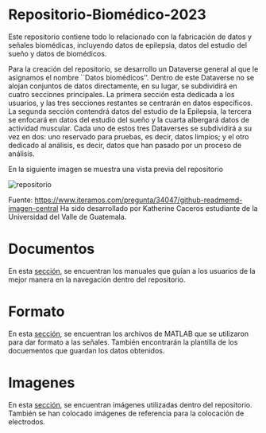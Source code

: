 # Repositorio-Biomédico-2023

Este repositorio contiene todo lo relacionado con la fabricación de datos y señales biomédicas,
incluyendo datos de epilepsia, datos del estudio del sueño y datos de biomédicos.

Para la creación del repositorio, se desarrollo un Dataverse general al que le asignamos el nombre ``Datos biomédicos’’. Dentro de este Dataverse no se alojan conjuntos de datos directamente, en su lugar, se subdividirá en cuatro secciones principales. La primera sección esta dedicada a los usuarios, y las tres secciones restantes se centrarán en datos específicos. La segunda sección contendrá datos del estudio de la Epilepsia, la tercera se enfocará en datos del estudio del sueño y la cuarta albergará datos de actividad muscular. Cada uno de estos tres Dataverses se subdividirá a su vez en dos: uno reservado para pruebas, es decir, datos limpios; y el otro dedicado al análisis, es decir, datos que han pasado por un proceso de análisis.
<p align="center">
<![Diagrama](https://github.com/cac1837/Repositorio-Biomedico-2023/assets/68131380/ec6acfa4-16c5-4c05-95d3-1430140d0844)>
</p>
En la siguiente imagen se muestra una vista previa del repositorio 

![repositorio](https://github.com/cac1837/Repositorio-Biomedico-2023/assets/68131380/a373bdbd-9e1c-4ae0-93a4-5c0be8af418a)

Fuente: https://www.iteramos.com/pregunta/34047/github-readmemd-imagen-central
Ha sido desarrollado por Katherine Caceros estudiante de la Universidad del Valle de Guatemala.

# Documentos

En esta [sección](Documentos/), se encuentran los manuales que guían a los usuarios de la mejor manera en la 
navegación dentro del repositorio.

# Formato

En esta [sección](Formato/), se encuentran los archivos de MATLAB que se utilizaron para dar formato a las 
señales. También encontrarán la plantilla de los docuementos que guardan los datos obtenidos.

# Imagenes

En esta [sección](Imagenes/), se encuentran imágenes utilizadas dentro del repositorio. 
También se han colocado imágenes de referencia para la colocación de electrodos.
